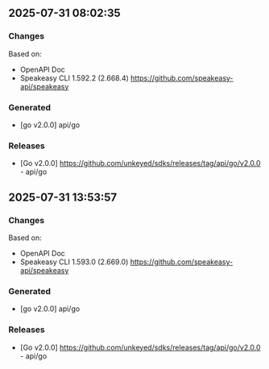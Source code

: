 

## 2025-07-31 08:02:35
### Changes
Based on:
- OpenAPI Doc  
- Speakeasy CLI 1.592.2 (2.668.4) https://github.com/speakeasy-api/speakeasy
### Generated
- [go v2.0.0] api/go
### Releases
- [Go v2.0.0] https://github.com/unkeyed/sdks/releases/tag/api/go/v2.0.0 - api/go

## 2025-07-31 13:53:57
### Changes
Based on:
- OpenAPI Doc  
- Speakeasy CLI 1.593.0 (2.669.0) https://github.com/speakeasy-api/speakeasy
### Generated
- [go v2.0.0] api/go
### Releases
- [Go v2.0.0] https://github.com/unkeyed/sdks/releases/tag/api/go/v2.0.0 - api/go